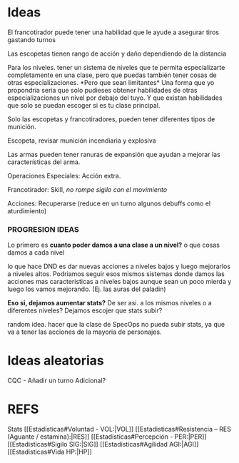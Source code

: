 # Ideas

El francotirador puede tener una habilidad que le ayude a asegurar tiros gastando turnos

Las escopetas tienen rango de acción y daño dependiendo de la distancia

Para los niveles.
 tener un sistema de niveles que te permita especializarte completamente en una clase, pero que puedas también tener cosas de otras especializaciones. \*Pero que sean limitantes\*
 Una forma que yo propondría seria que solo pudieses obtener habilidades de otras especializaciones un nivel por debajo del tuyo. Y que existan habilidades que solo se puedan escoger si es tu clase principal.

 Solo las escopetas y francotiradores, pueden tener diferentes tipos de munición.

Escopeta, revisar munición incendiaria y explosiva

Las armas pueden tener ranuras de expansión que ayudan a mejorar las características del arma.

Operaciones Especiales:
 Acción extra.

Francotirador:
 Skill, _no rompe sigilo con el movimiento_

Acciones: Recuperarse (reduce en un turno algunos debuffs como el aturdimiento)


### PROGRESION IDEAS

Lo primero es **cuanto poder damos a una clase a un nivel?**
o que cosas damos a cada nivel

lo que hace DND es dar nuevas acciones a niveles bajos y luego mejorarlos a niveles altos. Podriamos seguir esos mismos sistemas donde damos las acciones mas caracteristicas a niveles bajos aunque sean un poco mierda y luego los vamos mejorando. (Ej. las auras del paladin)

**Eso si, dejamos aumentar stats?**
De ser asi. a los mismos niveles o a diferentes niveles? Dejamos escojer que stats subir?

random idea. hacer que la clase de SpecOps no pueda subir stats, ya que va a tener las acciones de la mayoria de personajes. 


# Ideas aleatorias

CQC - Añadir un turno Adicional?


# REFS

Stats
[[Estadisticas#Voluntad - VOL:|VOL]]
[[Estadisticas#Resistencia – RES (Aguante / estamina):|RES]]
[[Estadisticas#Percepción - PER:|PER]]
[[Estadisticas#Sigilo SIG:|SIG]]
[[Estadisticas#Agilidad AGI:|AGI]]
[[Estadisticas#Vida HP:|HP]]